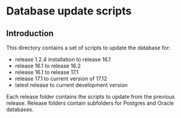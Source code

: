 Database update scripts
========================================

Introduction
------------

This directory contains a set of scripts to update the database for:
- release 1.2.4 installation to release 16.1
- release 16.1 to release 16.2
- release 16.1 to release 17.1
- release 17.1 to current version of 17.12
- latest release to current development version

Each release folder contains the scripts to update from the previous release.
Release folders contain subfolders for Postgres and Oracle databases.
